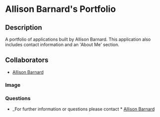 
# Allison Barnard's Portfolio

## __Description__
A portfolio of applications built by Allison Barnard. This application also includes contact information and an 'About Me' section.


## __Collaborators__
* [Allison Barnard](https://github.com/allisonbarnard07)

### __Image__


### __Questions__
- _For further information or questions please contact * [Allison Barnard](https://github.com/allisonbarnard07)
